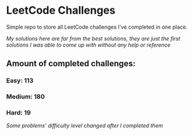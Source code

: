 
# LeetCode Challenges

Simple repo to store all LeetCode challenges I've completed in one place.

<i>My solutions here are far from the best solutions, they are just the first solutions I was able to come up with without any help or reference</i>

## Amount of completed challenges:

### Easy: 113

### Medium: 180

### Hard: 19

<i>Some problems' difficulty level changed after I completed them</i>
